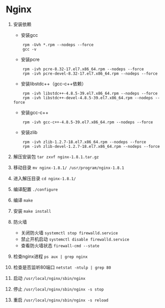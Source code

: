 # Nginx

1. 安装依赖

    * 安装gcc

    ```shell
        rpm -Uvh *.rpm --nodeps --force
        gcc -v
    ```

    * 安装pcre

    ```shell
        rpm -ivh pcre-8.32-17.el7.x86_64.rpm --nodeps --force
        rpm -ivh pcre-devel-8.32-17.el7.x86_64.rpm --nodeps --force
    ```

    * 安装libstdc++（gcc-c++依赖）

    ```shell
        rpm -ivh libstdc++-4.8.5-39.el7.x86_64.rpm --nodeps --force
        rpm -ivh libstdc++-devel-4.8.5-39.el7.x86_64.rpm --nodeps --force
    ```

    * 安装gcc-c++

    ```shell
        rpm -ivh gcc-c++-4.8.5-39.el7.x86_64.rpm --nodeps --force

    ```

    * 安装zlib

    ```shell
        rpm -ivh zlib-1.2.7-18.el7.x86_64.rpm --nodeps --force
        rpm -ivh zlib-devel-1.2.7-18.el7.x86_64.rpm --nodeps --force
    ```

2. 解压安装包 `tar zxvf nginx-1.8.1.tar.gz`

3. 移动目录 `mv nginx-1.8.1/ /usr/program/nginx-1.8.1`

4. 进入解压目录 `cd nginx-1.8.1/`

5. 编译配置 `./configure`

6. 编译 `make`

7. 安装 `make install`

8. 防火墙

    * 关闭防火墙 `systemctl stop firewalld.service`
    * 禁止开机启动 `systemctl disable firewalld.service`
    * 查看防火墙状态 `firewall-cmd --state`

9. 检查nginx进程 `ps aux | grep nginx`

10. 检查是否监听80端口 `netstat -ntulp | grep 80`

11. 启动 `/usr/local/nginx/sbin/nginx`

12. 停止 `/usr/local/nginx/sbin/nginx -s stop`

13. 重启 `/usr/local/nginx/sbin/nginx -s reload`
